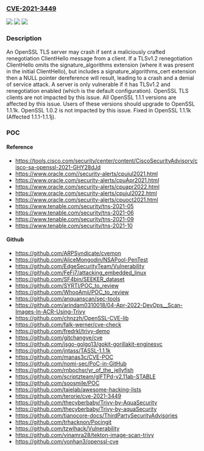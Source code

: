 ### [CVE-2021-3449](https://cve.mitre.org/cgi-bin/cvename.cgi?name=CVE-2021-3449)
![](https://img.shields.io/static/v1?label=Product&message=OpenSSL&color=blue)
![](https://img.shields.io/static/v1?label=Version&message=n%2Fa&color=blue)
![](https://img.shields.io/static/v1?label=Vulnerability&message=NULL%20pointer%20dereference&color=brighgreen)

### Description

An OpenSSL TLS server may crash if sent a maliciously crafted renegotiation ClientHello message from a client. If a TLSv1.2 renegotiation ClientHello omits the signature_algorithms extension (where it was present in the initial ClientHello), but includes a signature_algorithms_cert extension then a NULL pointer dereference will result, leading to a crash and a denial of service attack. A server is only vulnerable if it has TLSv1.2 and renegotiation enabled (which is the default configuration). OpenSSL TLS clients are not impacted by this issue. All OpenSSL 1.1.1 versions are affected by this issue. Users of these versions should upgrade to OpenSSL 1.1.1k. OpenSSL 1.0.2 is not impacted by this issue. Fixed in OpenSSL 1.1.1k (Affected 1.1.1-1.1.1j).

### POC

#### Reference
- https://tools.cisco.com/security/center/content/CiscoSecurityAdvisory/cisco-sa-openssl-2021-GHY28dJd
- https://www.oracle.com//security-alerts/cpujul2021.html
- https://www.oracle.com/security-alerts/cpuApr2021.html
- https://www.oracle.com/security-alerts/cpuapr2022.html
- https://www.oracle.com/security-alerts/cpujul2022.html
- https://www.oracle.com/security-alerts/cpuoct2021.html
- https://www.tenable.com/security/tns-2021-05
- https://www.tenable.com/security/tns-2021-06
- https://www.tenable.com/security/tns-2021-09
- https://www.tenable.com/security/tns-2021-10

#### Github
- https://github.com/ARPSyndicate/cvemon
- https://github.com/AliceMongodin/NSAPool-PenTest
- https://github.com/EdgeSecurityTeam/Vulnerability
- https://github.com/FeFi7/attacking_embedded_linux
- https://github.com/SF4bin/SEEKER_dataset
- https://github.com/SYRTI/POC_to_review
- https://github.com/WhooAmii/POC_to_review
- https://github.com/anquanscan/sec-tools
- https://github.com/arindam0310018/04-Apr-2022-DevOps__Scan-Images-In-ACR-Using-Trivy
- https://github.com/chnzzh/OpenSSL-CVE-lib
- https://github.com/falk-werner/cve-check
- https://github.com/fredrkl/trivy-demo
- https://github.com/gitchangye/cve
- https://github.com/isgo-golgo13/gokit-gorillakit-enginesvc
- https://github.com/jntass/TASSL-1.1.1k
- https://github.com/manas3c/CVE-POC
- https://github.com/nomi-sec/PoC-in-GitHub
- https://github.com/rnbochsr/yr_of_the_jellyfish
- https://github.com/scriptzteam/glFTPd-v2.11ab-STABLE
- https://github.com/soosmile/POC
- https://github.com/taielab/awesome-hacking-lists
- https://github.com/terorie/cve-2021-3449
- https://github.com/thecyberbaby/Trivy-by-AquaSecurity
- https://github.com/thecyberbaby/Trivy-by-aquaSecurity
- https://github.com/tianocore-docs/ThirdPartySecurityAdvisories
- https://github.com/trhacknon/Pocingit
- https://github.com/tzwlhack/Vulnerability
- https://github.com/vinamra28/tekton-image-scan-trivy
- https://github.com/yonhan3/openssl-cve

